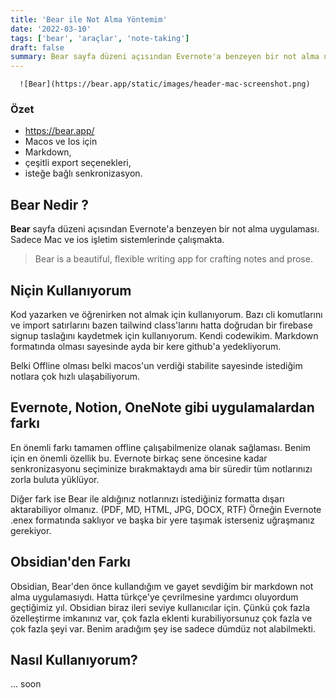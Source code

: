 ```yaml
---
title: 'Bear ile Not Alma Yöntemim'
date: '2022-03-10'
tags: ['bear', 'araçlar', 'note-taking']
draft: false
summary: Bear sayfa düzeni açısından Evernote'a benzeyen bir not alma uygulaması. Sadece Mac ve ios işletim sistemlerinde çalışmakta.
---
```


      ![Bear](https://bear.app/static/images/header-mac-screenshot.png)

### Özet

- https://bear.app/
- Macos ve Ios için
- Markdown,
- çeşitli export seçenekleri,
- isteğe bağlı senkronizasyon.

## Bear Nedir ?

**Bear** sayfa düzeni açısından Evernote'a benzeyen bir not alma uygulaması. Sadece Mac ve ios işletim sistemlerinde çalışmakta.

> Bear is a beautiful, flexible writing app for crafting notes and prose.

## Niçin Kullanıyorum

Kod yazarken ve öğrenirken not almak için kullanıyorum. Bazı cli komutlarını ve import satırlarını bazen tailwind class'larını hatta doğrudan bir firebase signup taslağını kaydetmek için kullanıyorum. Kendi codewikim. Markdown formatında olması sayesinde ayda bir kere github'a yedekliyorum.

Belki Offline olması belki macos'un verdiği stabilite sayesinde istediğim notlara çok hızlı ulaşabiliyorum.

## Evernote, Notion, OneNote gibi uygulamalardan farkı

En önemli farkı tamamen offline çalışabilmenize olanak sağlaması. Benim için en önemli özellik bu. Evernote birkaç sene öncesine kadar senkronizasyonu seçiminize bırakmaktaydı ama bir süredir tüm notlarınızı zorla buluta yüklüyor.

Diğer fark ise Bear ile aldığınız notlarınızı istediğiniz formatta dışarı aktarabiliyor olmanız. (PDF, MD, HTML, JPG, DOCX, RTF) Örneğin Evernote .enex formatında saklıyor ve başka bir yere taşımak isterseniz uğraşmanız gerekiyor.

## Obsidian'den Farkı

Obsidian, Bear'den önce kullandığım ve gayet sevdiğim bir markdown not alma uygulamasıydı. Hatta türkçe'ye çevrilmesine yardımcı oluyordum geçtiğimiz yıl. Obsidian biraz ileri seviye kullanıcılar için. Çünkü çok fazla özelleştirme imkanınız var, çok fazla eklenti kurabiliyorsunuz çok fazla ve çok fazla şeyi var. Benim aradığım şey ise sadece dümdüz not alabilmekti.

## Nasıl Kullanıyorum?

...
soon
